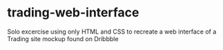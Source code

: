 # trading-web-interface

Solo excercise using only HTML and CSS to recreate a web interface of a Trading site mockup found on Dribbble